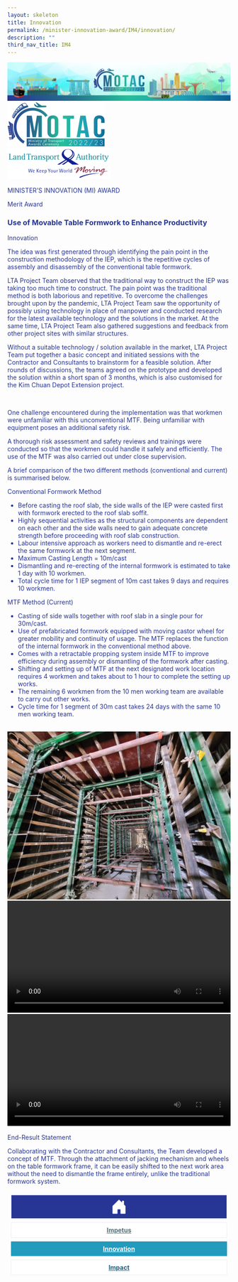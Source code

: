 ```yaml
---
layout: skeleton
title: Innovation
permalink: /minister-innovation-award/IM4/innovation/
description: ""
third_nav_title: IM4
---
```

<style type="text/css">
     .text-pri {
       color: #273592;
     }

     .nav-tabs {
       border-bottom: none !important;
       overflow: hidden !important;
     }

     .nav-link {
       margin: 8px !important;
       border-radius: 0px !important;
       font-weight: 700 !important;
       padding: 0.5rem 2.8rem !important;
     }

     .link-home {
       border: 1px solid #eee !important;
       color: #fff !important;
       background: rgb(39, 54, 149) !important;
       display: flex;
       justify-content: center;
       align-items: center;
     }

     .link-project {
       border: 1px solid #eee !important;
       color: rgb(83, 114, 122) !important;
       background-color: #fff !important;
       display: flex;
       justify-content: center;
       align-items: center;
     }

     .link-project.active {
       border: none !important;
       color: #fff !important;
       background: rgb(41, 115, 144) !important;
     }

     .link-solution {
       border: 1px solid #eee !important;
       color: rgb(69, 148, 145) !important;
       background-color: #fff !important;
       display: flex;
       justify-content: center;
       align-items: center;
     }

     .link-solution.active {
       border: none !important;
       color: #fff !important;
       background: rgb(34, 155, 189) !important;
     }

     .link-impact {
       border: 1px solid #eee !important;
       color: rgb(41, 95, 120) !important;
       background-color: #fff !important;
       display: flex;
       justify-content: center;
       align-items: center;
     }

     .link-impact.active {
       border: none !important;
       color: #fff !important;
       background: rgb(10, 91, 142) !important;
     }
   </style>
<img src="/images/hero.png" class="img-fluid"  alt="hero"/>
   <div class="container-fluid py-5 card-bg text-pri my-5">
     <div class="row">
       <div class="col-sm-12 pt-4 pb-3 text-center">
         <img src="/images/Logos/MOTAC_header.png" alt="motac logo" class="img-fluid" />
       </div>
     </div>
     <div class="row border border-4 border-info">
       <div class="col-sm-4 py-3 text-center d-flex flex-column align-items-center justify-content-center">
         <img src="/images/Logos/LTA.png" class="img-fluid" alt="LTA" />
       </div>
       <div class="col-sm-8 py-3 text-center bg-primary d-flex justify-content-center flex-column aligin-items-center">
         <p class="mb-1 text-light font-weight-bold raleway-font"> MINISTER’S INNOVATION (MI) AWARD </p>
         <p class="mb-0 distinguished-award">Merit Award</p>
       </div>
     </div>
     <div class="row">
       <div class="col-12 py-3">
         <h3 class="text-center font-weight-bold"> Use of Movable Table Formwork to Enhance Productivity </h3>
       </div>
       <div class="col-sm-12 text-center py-2 my-2 bg-heading">
         <p class="mb-0 h3 font-weight-bold text-uppercase text-light"> Innovation </p>
       </div>
       <div class="col-sm-12">
         <div class="row py-2">
           <div class="col-sm-8">
             <p> The idea was first generated through identifying the pain point in the construction methodology of the IEP, which is the repetitive cycles of assembly and disassembly of the conventional table formwork. </p>
           </div>
           <div class="col-sm-4"></div>
           <div class="col-sm-8">
             <p> LTA Project Team observed that the traditional way to construct the IEP was taking too much time to construct. The pain point was the traditional method is both laborious and repetitive. To overcome the challenges brought upon by the pandemic, LTA Project Team saw the opportunity of possibly using technology in place of manpower and conducted research for the latest available technology and the solutions in the market. At the same time, LTA Project Team also gathered suggestions and feedback from other project sites with similar structures. </p>
             <p> Without a suitable technology / solution available in the market, LTA Project Team put together a basic concept and initiated sessions with the Contractor and Consultants to brainstorm for a feasible solution. After rounds of discussions, the teams agreed on the prototype and developed the solution within a short span of 3 months, which is also customised for the Kim Chuan Depot Extension project. </p>
           </div>
           <div class="col-sm-4">
             <img src="/images/MI/IM4/Movable Table Formwork (MTF).JPG" class="img-fluid border border-primary border-5 mb-3" alt="" />
           </div>
           <div class="col-sm-8">
             <p> One challenge encountered during the implementation was that workmen were unfamiliar with this unconventional MTF. Being unfamiliar with equipment poses an additional safety risk. </p>
             <p> A thorough risk assessment and safety reviews and trainings were conducted so that the workmen could handle it safely and efficiently. The use of the MTF was also carried out under close supervision. </p>
           </div>
           <div class="col-sm-4"></div>
           <div class="col-sm-8">
             <p> A brief comparison of the two different methods (conventional and current) is summarised below. </p>
             <p class="text-decoration-underline"> Conventional Formwork Method </p>
             <ul>
               <li> Before casting the roof slab, the side walls of the IEP were casted first with formwork erected to the roof slab soffit. </li>
               <li> Highly sequential activities as the structural components are dependent on each other and the side walls need to gain adequate concrete strength before proceeding with roof slab construction. </li>
               <li> Labour intensive approach as workers need to dismantle and re-erect the same formwork at the next segment. </li>
               <li>Maximum Casting Length = 10m/cast</li>
               <li> Dismantling and re-erecting of the internal formwork is estimated to take 1 day with 10 workmen. </li>
               <li> Total cycle time for 1 IEP segment of 10m cast takes 9 days and requires 10 workmen. </li>
             </ul>
             <p class="text-decoration-underline">MTF Method (Current)</p>
             <ul>
               <li> Casting of side walls together with roof slab in a single pour for 30m/cast. </li>
               <li> Use of prefabricated formwork equipped with moving castor wheel for greater mobility and continuity of usage. The MTF replaces the function of the internal formwork in the conventional method above. </li>
               <li> Comes with a retractable propping system inside MTF to improve efficiency during assembly or dismantling of the formwork after casting. </li>
               <li> Shifting and setting up of MTF at the next designated work location requires 4 workmen and takes about to 1 hour to complete the setting up works. </li>
               <li> The remaining 6 workmen from the 10 men working team are available to carry out other works. </li>
               <li> Cycle time for 1 segment of 30m cast takes 24 days with the same 10 men working team. </li>
             </ul>
           </div>
           <div class="col-sm-4">
             <img src="/images/MI/IM4/Conventional Formwork Method.jpg" class="img-fluid border border-primary border-5 mb-3" alt="" />
             <img src="/images/MI/IM4/Mobile Table Formwork Method.jpg" class="img-fluid border border-primary border-5 mb-3" alt="" />
             <video width="100%" controls>
               <source src="/images/MI/IM4/Video (1).MP4" type="video/mp4" />
             </video>
             <video width="100%" controls>
               <source src="/images/MI/IM4/Mobile Table Formwork.mp4" type="video/mp4" />
             </video>
           </div>
         </div>
       </div>
     </div>
     <div class="row">
       <div class="col-sm-12 text-center py-2 my-2 bg-heading">
         <p class="mb-0 h3 font-weight-bold text-uppercase text-light"> End-Result Statement </p>
       </div>
       <div class="col-sm-12 py-2">
         <p class="mb-0 font-weight-bold text-pri"> Collaborating with the Contractor and Consultants, the Team developed a concept of MTF. Through the attachment of jacking mechanism and wheels on the table formwork frame, it can be easily shifted to the next work area without the need to dismantle the frame entirely, unlike the traditional formwork system. </p>
       </div>
     </div>
     <nav>
       <div class="nav nav-tabs nav-fill" id="nav-tab" role="tablist">
         <a class="nav-link text-uppercase link-home text-decoration-none" id="nav-home-tab" href="/minister-innovation-award/IM4/home/">
           <svg xmlns="http://www.w3.org/2000/svg" width="36" height="36" fill="currentColor" class="bi bi-house-door-fill" viewBox="0 0 16 16">
             <path d="M6.5 14.5v-3.505c0-.245.25-.495.5-.495h2c.25 0 .5.25.5.5v3.5a.5.5 0 0 0 .5.5h4a.5.5 0 0 0 .5-.5v-7a.5.5 0 0 0-.146-.354L13 5.793V2.5a.5.5 0 0 0-.5-.5h-1a.5.5 0 0 0-.5.5v1.293L8.354 1.146a.5.5 0 0 0-.708 0l-6 6A.5.5 0 0 0 1.5 7.5v7a.5.5 0 0 0 .5.5h4a.5.5 0 0 0 .5-.5Z" />
           </svg>
         </a>
         <a class="nav-link link-project text-decoration-none" id="nav-project-tab" href="/minister-innovation-award/IM4/impetus/"> Impetus </a>
         <a class="nav-link active link-solution text-decoration-none" id="nav-solution-tab" href="/minister-innovation-award/IM4/innovation/"> Innovation</a>
         <a class="nav-link link-impact text-decoration-none" id="nav-impact-tab" href="/minister-innovation-award/IM4/impact/"> Impact</a>
       </div>
     </nav>
   </div>